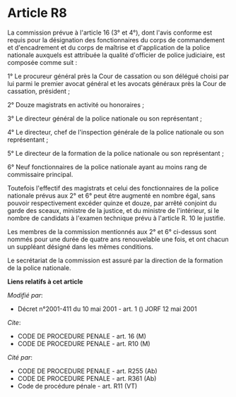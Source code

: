 # Article R8

La commission prévue à l'article 16 (3° et 4°), dont l'avis conforme est requis pour la désignation des fonctionnaires du
corps de commandement et d'encadrement et du corps de maîtrise et d'application de la police nationale auxquels est attribuée
la qualité d'officier de police judiciaire, est composée comme suit :

1° Le procureur général près la Cour de cassation ou son délégué choisi par lui parmi le premier avocat général et les
avocats généraux près la Cour de cassation, président ;

2° Douze magistrats en activité ou honoraires ;

3° Le directeur général de la police nationale ou son représentant ;

4° Le directeur, chef de l'inspection générale de la police nationale ou son représentant ;

5° Le directeur de la formation de la police nationale ou son représentant ;

6° Neuf fonctionnaires de la police nationale ayant au moins rang de commissaire principal.

Toutefois l'effectif des magistrats et celui des fonctionnaires de la police nationale prévus aux 2° et 6° peut être augmenté
en nombre égal, sans pouvoir respectivement excéder quinze et douze, par arrêté conjoint du garde des sceaux, ministre de la
justice, et du ministre de l'intérieur, si le nombre de candidats à l'examen technique prévu à l'article R. 10 le justifie.

Les membres de la commission mentionnés aux 2° et 6° ci-dessus sont nommés pour une durée de quatre ans renouvelable une
fois, et ont chacun un suppléant désigné dans les mêmes conditions.

Le secrétariat de la commission est assuré par la direction de la formation de la police nationale.

**Liens relatifs à cet article**

_Modifié par_:

  - Décret n°2001-411 du 10 mai 2001 - art. 1 () JORF 12 mai 2001

_Cite_:

  - CODE DE PROCEDURE PENALE - art. 16 (M)
  - CODE DE PROCEDURE PENALE - art. R10 (M)

_Cité par_:

  - CODE DE PROCEDURE PENALE - art. R255 (Ab)
  - CODE DE PROCEDURE PENALE - art. R361 (Ab)
  - Code de procédure pénale - art. R11 (VT)
